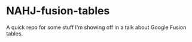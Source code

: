 NAHJ-fusion-tables
==================

A quick repo for some stuff I'm showing off in a talk about Google Fusion tables.
